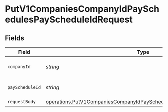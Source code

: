 # PutV1CompaniesCompanyIdPaySchedulesPayScheduleIdRequest


## Fields

| Field                                                                                                                                                            | Type                                                                                                                                                             | Required                                                                                                                                                         | Description                                                                                                                                                      |
| ---------------------------------------------------------------------------------------------------------------------------------------------------------------- | ---------------------------------------------------------------------------------------------------------------------------------------------------------------- | ---------------------------------------------------------------------------------------------------------------------------------------------------------------- | ---------------------------------------------------------------------------------------------------------------------------------------------------------------- |
| `companyId`                                                                                                                                                      | *string*                                                                                                                                                         | :heavy_check_mark:                                                                                                                                               | The UUID of the company                                                                                                                                          |
| `payScheduleId`                                                                                                                                                  | *string*                                                                                                                                                         | :heavy_check_mark:                                                                                                                                               | The UUID of the pay schedule                                                                                                                                     |
| `requestBody`                                                                                                                                                    | [operations.PutV1CompaniesCompanyIdPaySchedulesPayScheduleIdRequestBody](../../models/operations/putv1companiescompanyidpayschedulespayscheduleidrequestbody.md) | :heavy_minus_sign:                                                                                                                                               | N/A                                                                                                                                                              |